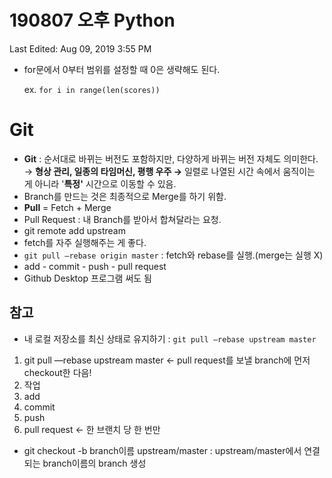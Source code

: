 # 190807 오후 Python

Last Edited: Aug 09, 2019 3:55 PM

- for문에서 0부터 범위를 설정할 때 0은 생략해도 된다.

    ex. `for i in range(len(scores))`

# Git

- **Git** : 순서대로 바뀌는 버전도 포함하지만, 다양하게 바뀌는 버전 자체도 의미한다. → **형상 관리, 일종의 타임머신, 평행 우주
→** 일렬로 나열된 시간 속에서 움직이는 게 아니라 '**특정'** 시간으로 이동할 수 있음.
- Branch를 만드는 것은 최종적으로 Merge를 하기 위함.
- **Pull** = Fetch + Merge
- Pull Request : 내 Branch를 받아서 합쳐달라는 요청.
- git remote add upstream
- fetch를 자주 실행해주는 게 좋다.
- `git pull —rebase origin master` : fetch와 rebase를 실행.(merge는 실행 X)
- add - commit - push - pull request
- Github Desktop 프로그램 써도 됨

## 참고

- 내 로컬 저장소를 최신 상태로 유지하기 : `git pull —rebase upstream master`
1. git pull —rebase upstream master ← pull request를 보낼 branch에 먼저 checkout한 다음!
2. 작업
3. add
4. commit
5. push
6. pull request ← 한 브랜치 당 한 번만
- git checkout -b branch이름 upstream/master : upstream/master에서 연결되는 branch이름의 branch 생성
